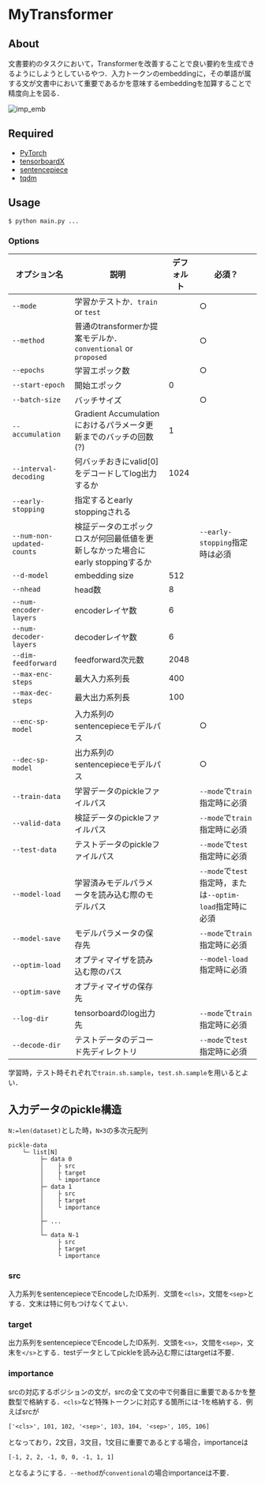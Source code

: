 # MyTransformer
## About
文書要約のタスクにおいて，Transformerを改善することで良い要約を生成できるようにしようとしているやつ．入力トークンのembeddingに，その単語が属する文が文書中において重要であるかを意味するembeddingを加算することで精度向上を図る．

![imp_emb](https://user-images.githubusercontent.com/39112867/110201196-3216f100-7ea5-11eb-980f-78af3ef87e5d.png)

## Required
- [PyTorch](https://pytorch.org/)
- [tensorboardX](https://github.com/lanpa/tensorboardX)
- [sentencepiece](https://github.com/google/sentencepiece)
- [tqdm](https://github.com/tqdm/tqdm)

## Usage
```
$ python main.py ...
```

### Options
| オプション名               | 説明                                                                           | デフォルト | 必須？                                                   |
| -------------------------- | ------------------------------------------------------------------------------ | ---------- | -------------------------------------------------------- |
| `--mode`                   | 学習かテストか．`train` or `test`                                              |            | ○                                                       |
| `--method`                 | 普通のtransformerか提案モデルか．`conventional` or `proposed`                  |            | ○                                                       |
| `--epochs`                 | 学習エポック数                                                                 |            | ○                                                       |
| `--start-epoch`            | 開始エポック                                                                   | 0          |                                                          |
| `--batch-size`             | バッチサイズ                                                                   |            | ○                                                       |
| `--accumulation`           | Gradient Accumulationにおけるパラメータ更新までのバッチの回数(?)               | 1          |                                                          |
| `--interval-decoding`      | 何バッチおきにvalid[0]をデコードしてlog出力するか                              | 1024       |                                                          |
| `--early-stopping`         | 指定するとearly stoppingされる                                                 |            |                                                          |
| `--num-non-updated-counts` | 検証データのエポックロスが何回最低値を更新しなかった場合にearly stoppingするか |            | `--early-stopping`指定時は必須                           |
| `--d-model`                | embedding size                                                                 | 512        |                                                          |
| `--nhead`                  | head数                                                                         | 8          |                                                          |
| `--num-encoder-layers`     | encoderレイヤ数                                                                | 6          |                                                          |
| `--num-decoder-layers`     | decoderレイヤ数                                                                | 6          |                                                          |
| `--dim-feedforward`        | feedforward次元数                                                              | 2048       |                                                          |
| `--max-enc-steps`          | 最大入力系列長                                                                 | 400        |                                                          |
| `--max-dec-steps`          | 最大出力系列長                                                                 | 100        |                                                          |
| `--enc-sp-model`           | 入力系列のsentencepieceモデルパス                                              |            | ○                                                       |
| `--dec-sp-model`           | 出力系列のsentencepieceモデルパス                                              |            | ○                                                       |
| `--train-data`             | 学習データのpickleファイルパス                                                 |            | `--mode`で`train`指定時に必須                            |
| `--valid-data`             | 検証データのpickleファイルパス                                                 |            | `--mode`で`train`指定時に必須                            |
| `--test-data`              | テストデータのpickleファイルパス                                               |            | `--mode`で`test`指定時に必須                             |
| `--model-load`             | 学習済みモデルパラメータを読み込む際のモデルパス                               |            | `--mode`で`test`指定時，または`--optim-load`指定時に必須 |
| `--model-save`             | モデルパラメータの保存先                                                       |            | `--mode`で`train`指定時に必須                            |
| `--optim-load`             | オプティマイザを読み込む際のパス                                               |            | `--model-load`指定時に必須                               |
| `--optim-save`             | オプティマイザの保存先                                                         |            |                                                          |
| `--log-dir`                | tensorboardのlog出力先                                                         |            | `--mode`で`train`指定時に必須                            |
| `--decode-dir`             | テストデータのデコード先ディレクトリ                                           |            | `--mode`で`test`指定時に必須                             |

学習時，テスト時それぞれで`train.sh.sample`，`test.sh.sample`を用いるとよい．

## 入力データのpickle構造
`N:=len(dataset)`とした時，`N×3`の多次元配列
```
pickle-data
    └─ list[N]
         ├─ data 0
         │    ├ src
         │    ├ target
         │    └ importance
         ├─ data 1
         │    ├ src
         │    ├ target
         │    └ importance
         │
         ├─ ...
         │
         └─ data N-1
              ├ src
              ├ target
              └ importance
```

### src
入力系列をsentencepieceでEncodeしたID系列．文頭を`<cls>`，文間を`<sep>`とする．文末は特に何もつけなくてよい．

### target
出力系列をsentencepieceでEncodeしたID系列．文頭を`<s>`，文間を`<sep>`，文末を`</s>`とする．testデータとしてpickleを読み込む際にはtargetは不要．

### importance
srcの対応するポジションの文が，srcの全て文の中で何番目に重要であるかを整数型で格納する．`<cls>`など特殊トークンに対応する箇所には-1を格納する．例えばsrcが
```
['<cls>', 101, 102, '<sep>', 103, 104, '<sep>', 105, 106]
```
となっており，2文目，3文目，1文目に重要であるとする場合，importanceは
```
[-1, 2, 2, -1, 0, 0, -1, 1, 1]
```
となるようにする．`--method`が`conventional`の場合importanceは不要．
